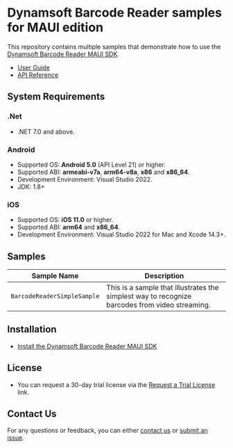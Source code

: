 # Dynamsoft Barcode Reader samples for MAUI edition

This repository contains multiple samples that demonstrate how to use the [Dynamsoft Barcode Reader MAUI SDK](https://www.dynamsoft.com/barcode-reader/docs/mobile/programming/maui/).

- [User Guide](https://www.dynamsoft.com/barcode-reader/docs/mobile/programming/maui/user-guide.html)
- [API Reference](https://www.dynamsoft.com/barcode-reader/docs/mobile/programming/maui/api-reference/)
  
## System Requirements

### .Net

- .NET 7.0 and above.

### Android

- Supported OS: **Android 5.0** (API Level 21) or higher.
- Supported ABI: **armeabi-v7a**, **arm64-v8a**, **x86** and **x86_64**.
- Development Environment: Visual Studio 2022.
- JDK: 1.8+

### iOS

- Supported OS: **iOS 11.0** or higher.
- Supported ABI: **arm64** and **x86_64**.
- Development Environment: Visual Studio 2022 for Mac and Xcode 14.3+.

## Samples

| Sample Name | Description |
| ----------- | ----------- |
| `BarcodeReaderSimpleSample` | This is a sample that illustrates the simplest way to recognize barcodes from video streaming. |

## Installation

- [Install the Dynamsoft Barcode Reader MAUI SDK](https://www.dynamsoft.com/barcode-reader/docs/mobile/programming/maui/user-guide.html#installation)

## License

- You can request a 30-day trial license via the [Request a Trial License](https://www.dynamsoft.com/customer/license/trialLicense?product=dbr&utm_source=samples&package=mobile) link.

## Contact Us

For any questions or feedback, you can either [contact us](https://www.dynamsoft.com/company/contact/) or [submit an issue](https://github.com/Dynamsoft/barcode-reader-maui-samples/issues/new).
